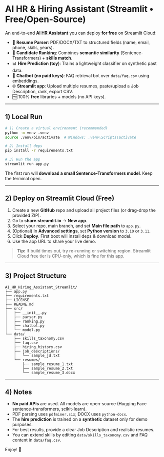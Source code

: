 # AI HR & Hiring Assistant (Streamlit • Free/Open-Source)

An end-to-end **AI HR Assistant** you can deploy **for free** on Streamlit Cloud:

- 📄 **Resume Parser**: PDF/DOCX/TXT to structured fields (name, email, phone, skills, years).
- 🧠 **Candidate Ranking**: Combines **semantic similarity** (Sentence-Transformers) + **skills match**.
- 📊 **Hire Prediction (toy)**: Trains a lightweight classifier on synthetic past data.
- 🤖 **Chatbot (no paid keys)**: FAQ retrieval bot over `data/faq.csv` using embeddings.
- 🌐 **Streamlit app**: Upload multiple resumes, paste/upload a Job Description, rank, export CSV.
- 🆓 100% **free** libraries + models (no API keys).

---

## 1) Local Run

```bash
# 1) Create a virtual environment (recommended)
python -m venv .venv
source .venv/bin/activate  # Windows: .venv\Scripts\activate

# 2) Install deps
pip install -r requirements.txt

# 3) Run the app
streamlit run app.py
```

The first run will **download a small Sentence-Transformers model**. Keep the terminal open.

---

## 2) Deploy on Streamlit Cloud (Free)

1. Create a new **GitHub** repo and upload all project files (or drag-drop the provided ZIP).
2. Go to **share.streamlit.io** → **New app**.
3. Select your repo, main branch, and set **Main file path** to `app.py`.
4. (Optional) In **Advanced settings**, set **Python version** to `3.10` or `3.11`.
5. Click **Deploy**. First boot will install deps & download model.
6. Use the app URL to share your live demo.

> **Tip:** If build times out, try re-running or switching region. Streamlit Cloud free tier is CPU-only, which is fine for this app.

---

## 3) Project Structure

```
AI_HR_Hiring_Assistant_Streamlit/
├── app.py
├── requirements.txt
├── LICENSE
├── README.md
├── src/
│   ├── __init__.py
│   ├── parser.py
│   ├── ranking.py
│   ├── chatbot.py
│   └── model.py
└── data/
    ├── skills_taxonomy.csv
    ├── faq.csv
    ├── hiring_history.csv
    ├── job_descriptions/
    │   └── sample_jd.txt
    └── resumes/
        ├── sample_resume_1.txt
        ├── sample_resume_2.txt
        └── sample_resume_3.docx
```

---

## 4) Notes

- **No paid APIs** are used. All models are open-source (Hugging Face sentence-transformers, scikit-learn).
- PDF parsing uses `pdfminer.six`; DOCX uses `python-docx`.
- The **hire prediction** is trained on a **synthetic** dataset only for demo purposes.
- For best results, provide a clear Job Description and realistic resumes.
- You can extend skills by editing `data/skills_taxonomy.csv` and FAQ content in `data/faq.csv`.

Enjoy! 🚀
